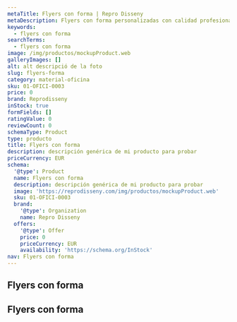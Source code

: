 ```yaml
---
metaTitle: Flyers con forma | Repro Disseny
metaDescription: Flyers con forma personalizadas con calidad profesional en Cataluña.
keywords:
  - flyers con forma
searchTerms:
  - flyers con forma
image: /img/productos/mockupProduct.web
galleryImages: []
alt: alt descripció de la foto
slug: flyers-forma
category: material-oficina
sku: 01-OFICI-0003
price: 0
brand: Reprodisseny
inStock: true
formFields: []
ratingValue: 0
reviewCount: 0
schemaType: Product
type: producto
title: Flyers con forma
description: descripción genérica de mi producto para probar
priceCurrency: EUR
schema:
  '@type': Product
  name: Flyers con forma
  description: descripción genérica de mi producto para probar
  image: 'https://reprodisseny.com/img/productos/mockupProduct.web'
  sku: 01-OFICI-0003
  brand:
    '@type': Organization
    name: Repro Disseny
  offers:
    '@type': Offer
    price: 0
    priceCurrency: EUR
    availability: 'https://schema.org/InStock'
nav: Flyers con forma
---
```


## Flyers con forma

## Flyers con forma
